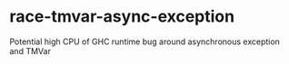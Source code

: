 # race-tmvar-async-exception
Potential high CPU of GHC runtime bug around asynchronous exception and TMVar
